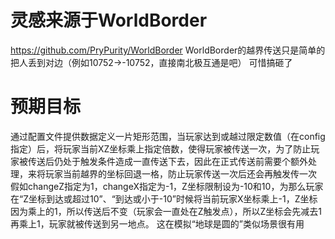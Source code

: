 # 灵感来源于WorldBorder
https://github.com/PryPurity/WorldBorder
WorldBorder的越界传送只是简单的把人丢到对边（例如10752→-10752，直接南北极互通是吧）
可惜搞砸了

# 预期目标

通过配置文件提供数据定义一片矩形范围，当玩家达到或越过限定数值（在config指定）后，将玩家当前XZ坐标乘上指定倍数，使得玩家被传送一次，为了防止玩家被传送后仍处于触发条件造成一直传送下去，因此在正式传送前需要个额外处理，来将玩家当前越界的坐标回退一格，防止玩家传送一次后还会再触发传一次
假如changeZ指定为1，changeX指定为-1，Z坐标限制设为-10和10，为那么玩家在“Z坐标到达或超过10”、“到达或小于-10”时候将当前玩家X坐标乘上-1，Z坐标因为乘上的1，所以传送后不变（玩家会一直处在Z触发点），所以Z坐标会先减去1再乘上1，玩家就被传送到另一地点。
这在模拟“地球是圆的”类似场景很有用
